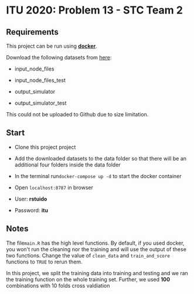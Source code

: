 # ITU 2020: Problem 13 - STC Team 2

## Requirements

This project can be run using [**docker**](https://www.docker.com/products/docker-desktop). 

Download the following datasets from [here](https://zenodo.org/record/4059189#.X6ODSdtRVZM):

- input_node_files

- input_node_files_test

- output_simulator

- output_simulator_test

This could not be uploaded to Github due to size limitation. 

## Start

- Clone this project project 

- Add the downloaded datasets to the data folder so that there will be an additional four folders inside the data folder 

- In the terminal run`docker-compose up -d` to start the docker container

- Open `localhost:8787` in browser

- User: **rstuido**

- Password: **itu**

## Notes

The file`main.R`  has the high level functions. By default, if you used docker, you won't run the cleaning nor the training and will use the output of these two functions. Change the value of `clean_data` and `train_and_score` functions to `TRUE` to rerun them. 

In this project, we split the training data into  training and testing and we ran the training function on the whole training set. Further, we used **100** combinations with 10 folds cross valdiation 





